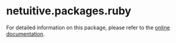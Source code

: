# netuitive.packages.ruby

For detailed information on this package, please refer to the [online documentation](https://docs.virtana.com/en/ruby-agent.html).
